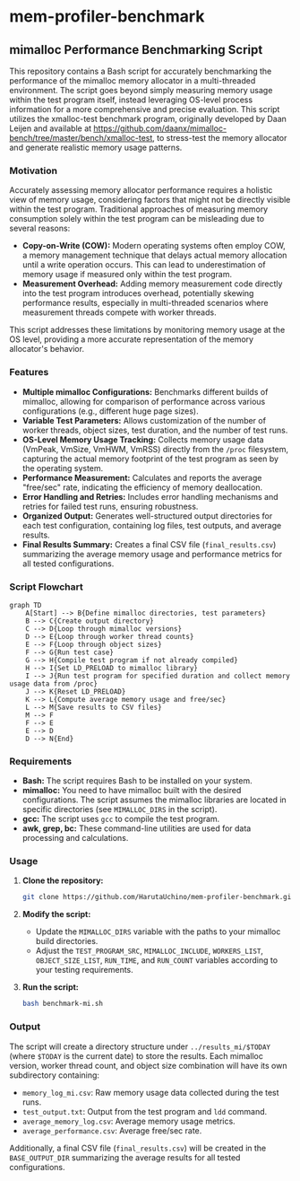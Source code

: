 # mem-profiler-benchmark
## mimalloc Performance Benchmarking Script

This repository contains a Bash script for accurately benchmarking the performance of the mimalloc memory allocator in a multi-threaded environment. The script goes beyond simply measuring memory usage within the test program itself, instead leveraging OS-level process information for a more comprehensive and precise evaluation. This script utilizes the xmalloc-test benchmark program, originally developed by Daan Leijen and available at https://github.com/daanx/mimalloc-bench/tree/master/bench/xmalloc-test, to stress-test the memory allocator and generate realistic memory usage patterns.

### Motivation

Accurately assessing memory allocator performance requires a holistic view of memory usage, considering factors that might not be directly visible within the test program. Traditional approaches of measuring memory consumption solely within the test program can be misleading due to several reasons:

* **Copy-on-Write (COW):** Modern operating systems often employ COW, a memory management technique that delays actual memory allocation until a write operation occurs. This can lead to underestimation of memory usage if measured only within the test program.
* **Measurement Overhead:**  Adding memory measurement code directly into the test program introduces overhead, potentially skewing performance results, especially in multi-threaded scenarios where measurement threads compete with worker threads.

This script addresses these limitations by monitoring memory usage at the OS level, providing a more accurate representation of the memory allocator's behavior.

### Features

* **Multiple mimalloc Configurations:** Benchmarks different builds of mimalloc, allowing for comparison of performance across various configurations (e.g., different huge page sizes).
* **Variable Test Parameters:**  Allows customization of the number of worker threads, object sizes, test duration, and the number of test runs.
* **OS-Level Memory Usage Tracking:**  Collects memory usage data (VmPeak, VmSize, VmHWM, VmRSS) directly from the `/proc` filesystem, capturing the actual memory footprint of the test program as seen by the operating system.
* **Performance Measurement:**  Calculates and reports the average "free/sec" rate, indicating the efficiency of memory deallocation.
* **Error Handling and Retries:**  Includes error handling mechanisms and retries for failed test runs, ensuring robustness.
* **Organized Output:**  Generates well-structured output directories for each test configuration, containing log files, test outputs, and average results.
* **Final Results Summary:**  Creates a final CSV file (`final_results.csv`) summarizing the average memory usage and performance metrics for all tested configurations.

### Script Flowchart

```mermaid
graph TD
    A[Start] --> B{Define mimalloc directories, test parameters}
    B --> C{Create output directory}
    C --> D{Loop through mimalloc versions}
    D --> E{Loop through worker thread counts}
    E --> F{Loop through object sizes}
    F --> G{Run test case}
    G --> H{Compile test program if not already compiled}
    H --> I{Set LD_PRELOAD to mimalloc library}
    I --> J{Run test program for specified duration and collect memory usage data from /proc}
    J --> K{Reset LD_PRELOAD}
    K --> L{Compute average memory usage and free/sec}
    L --> M{Save results to CSV files}
    M --> F
    F --> E
    E --> D
    D --> N{End}
```

### Requirements

* **Bash:** The script requires Bash to be installed on your system.
* **mimalloc:** You need to have mimalloc built with the desired configurations. The script assumes the mimalloc libraries are located in specific directories (see `MIMALLOC_DIRS` in the script).
* **gcc:** The script uses `gcc` to compile the test program.
* **awk, grep, bc:** These command-line utilities are used for data processing and calculations.

### Usage

1. **Clone the repository:**
   ```bash
   git clone https://github.com/HarutaUchino/mem-profiler-benchmark.git
   ```

2. **Modify the script:**
   * Update the `MIMALLOC_DIRS` variable with the paths to your mimalloc build directories.
   * Adjust the `TEST_PROGRAM_SRC`, `MIMALLOC_INCLUDE`, `WORKERS_LIST`, `OBJECT_SIZE_LIST`, `RUN_TIME`, and `RUN_COUNT` variables according to your testing requirements.

3. **Run the script:**
   ```bash
   bash benchmark-mi.sh
   ```

### Output

The script will create a directory structure under `../results_mi/$TODAY` (where `$TODAY` is the current date) to store the results. Each mimalloc version, worker thread count, and object size combination will have its own subdirectory containing:

* `memory_log_mi.csv`: Raw memory usage data collected during the test runs.
* `test_output.txt`: Output from the test program and `ldd` command.
* `average_memory_log.csv`: Average memory usage metrics.
* `average_performance.csv`: Average free/sec rate.

Additionally, a final CSV file (`final_results.csv`) will be created in the `BASE_OUTPUT_DIR` summarizing the average results for all tested configurations.
